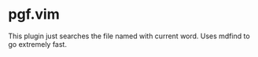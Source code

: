 # pgf.vim #

This plugin just searches the file named with current word.
Uses mdfind to go extremely fast.
